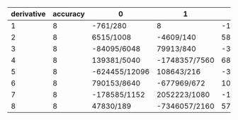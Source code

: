 |derivative|accuracy|0|1|2|3|4|5|6|7|8|9|10|11|12|13|14|15|
|----|----|----|----|----|----|----|----|----|----|----|----|----|----|----|----|----|----|
|1|8|-761/280|8|-14|56/3|-35/2|56/5|-14/3|8/7|-1/8|0|0|0|0|0|0|0|
|2|8|6515/1008|-4609/140|5869/70|-6289/45|6499/40|-265/2|6709/90|-967/35|3407/560|-761/1260|0|0|0|0|0|0|
|3|8|-84095/6048|79913/840|-347769/1120|400579/630|-71689/80|3591/4|-461789/720|22439/70|-119601/1120|161353/7560|-1303/672|0|0|0|0|0|
|4|8|139381/5040|-1748357/7560|6868181/7560|-88449/40|9304859/2520|-795769/180|115651/30|-3072931/1260|5512429/5040|-832619/2520|65237/1080|-7645/1512|0|0|0|0|
|5|8|-624455/12096|108643/216|-3465269/1512|9759623/1512|-50383877/4032|4405411/252|-433963/24|3503501/252|-4534369/576|4833097/1512|-667103/756|224603/1512|-139381/12096|0|0|0|
|6|8|790153/8640|-677969/672|10492669/2016|-50258573/3024|147666847/4032|-197404619/3360|71070619/1008|-1536389/24|59037653/1344|-135940183/6048|27986747/3360|-2132303/1008|3989267/12096|-48035/2016|0|0|
|7|8|-178585/1152|2052223/1080|-188547391/17280|7000961/180|-1660799683/17280|37599605/216|-152414433/640|22486511/90|-1162759319/5760|44971307/360|-201313625/3456|10712339/540|-26854507/5760|730711/1080|-790153/17280|0|
|8|8|47830/189|-7346057/2160|5795249/270|-60750041/720|31183253/135|-201455717/432|193584983/270|-4306835671/5040|35806352/45|-1249849571/2160|17594483/54|-301248457/2160|1976179/45|-20736923/2160|2461967/1890|-35717/432|
